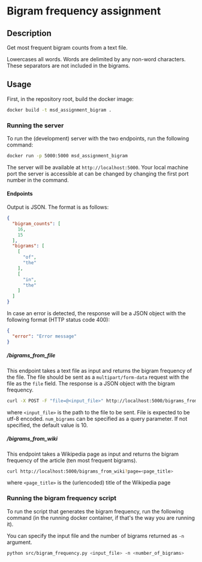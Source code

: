 # Bigram frequency assignment

## Description

Get most frequent bigram counts from a text file.

Lowercases all words. Words are delimited by any non-word characters. These separators are
not included in the bigrams.

## Usage

First, in the repository root, build the docker image:

```bash
docker build -t msd_assignment_bigram .
```

### Running the server

To run the (development) server with the two endpoints, run the following command:

```bash
docker run -p 5000:5000 msd_assignment_bigram
```

The server will be available at `http://localhost:5000`. Your local machine port the server is accessible at can be changed
by changing the first port number in the command.

#### Endpoints

Output is JSON. The format is as follows:

```json
{
  "bigram_counts": [
    16,
    15
  ],
  "bigrams": [
    [
      "of",
      "the"
    ],
    [
      "in",
      "the"
    ]
  ]  
}
```

In case an error is detected, the response will be a JSON object with the following format (HTTP status code 400):

```json
{
  "error": "Error message"
}
```

##### /bigrams_from_file


This endpoint takes a text file as input and returns the bigram frequency of the file. The file should be sent as a
`multipart/form-data` request with the file as the `file` field. The response is a JSON object with the bigram frequency.

```bash
curl -X POST -F "file=@<input_file>" http://localhost:5000/bigrams_from_file
```

where `<input_file>` is the path to the file to be sent. File is expected to be utf-8 encoded. `num_bigrams` can be specified
as a query parameter. If not specified, the default value is 10.

##### /bigrams_from_wiki

This endpoint takes a Wikipedia page as input and returns the bigram frequency of the article (ten most frequent bigrams).

```bash
curl http://localhost:5000/bigrams_from_wiki?page=<page_title>
```

where `<page_title>` is the (urlencoded) title of the Wikipedia page

### Running the bigram frequency script

To run the script that generates the bigram frequency, run the following command (in the running docker container, if that's the
way you are running it).

You can specify the input file and the number of bigrams returned as `-n` argument.

```bash
python src/bigram_frequency.py <input_file> -n <number_of_bigrams>
```
